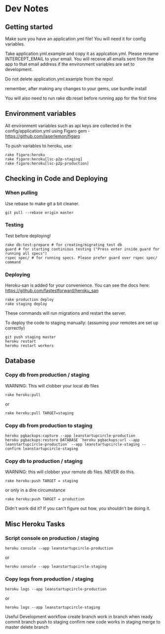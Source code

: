 # Dev Notes

## Getting started

Make sure you have an application.yml file! You will need it for config variables.

Take application.yml.example and copy it as applcation.yml.
Please rename INTERCEPT_EMAIL to your email. You will receive all emails sent from the app to that email address if the environment variables are set to development.

Do not delete application.yml.example from the repo!

remember, after making any changes to your gems, use
  bundle install
  
You will also need to run
  rake db:reset
before running app for the first time

## Environment variables

All environment variables such as api keys are collected in the config/application.yml using Figaro gem - https://github.com/laserlemon/figaro

To push variables to heroku, use:

    rake figaro:heroku
    rake figaro:heroku[lsc-p2p-staging]
    rake figaro:heroku[lsc-p2p-production]

## Checking in Code and Deploying

### When pulling

Use rebase to make git a bit cleaner.

    git pull --rebase origin master

### Testing

Test before deploying!

    rake db:test:prepare # for creating/migrating test db
    guard # for starting continious testing ("Press enter inside guard for running all specs")
    rspec spec/ # for running specs. Please prefer guard over rspec spec/ command

### Deploying

Heroku-san is added for your convenience. You can see the docs here: https://github.com/fastestforward/heroku_san

    rake production deploy
    rake staging deploy

These commands will run migrations and restart the server.

To deploy the code to staging manually: (assuming your remotes are set up correctly)

    git push staging master
    heroku restart
    heroku restart workers

## Database

### Copy db from production / staging

WARNING: This will clobber your local db files

    rake heroku:pull

or

    rake heroku:pull TARGET=staging

### Copy db from production to staging

    heroku pgbackups:capture --app leanstartupcircle-production
    heroku pgbackups:restore DATABASE `heroku pgbackups:url --app leanstartupcircle-production` --app leanstartupcircle-staging --confirm leanstartupcircle-staging

### Copy db to production / staging

WARNING: this will clobber your remote db files. NEVER do this.

    rake heroku:push TARGET = staging

or only in a dire circumstance

    rake heroku:push TARGET = production

Didn't work did it? If you can't figure out how, you shouldn't be doing it.


## Misc Heroku Tasks

### Script console on production / staging

    heroku console --app leanstartupcircle-production

or

    heroku console --app leanstartupcircle-staging

### Copy logs from production / staging

    heroku logs --app leanstartupcircle-production

or

    heroku logs --app leanstartupcircle-staging
	

	
Useful Development workflow
  create branch 
    work in branch
    when ready commit branch
  push to staging
    confirm new code works in staging
  merge to master
  delete branch